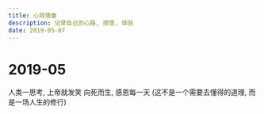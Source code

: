 ```yaml
---
title: 心筑情巢
description: 记录自己的心路, 感悟, 体验
date: 2019-05-07
---
```


2019-05
=======

人类一思考, 上帝就发笑
向死而生, 感恩每一天 (这不是一个需要去懂得的道理, 而是一场人生的修行)
